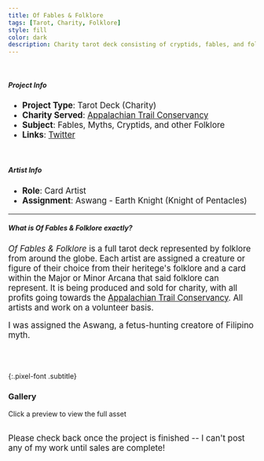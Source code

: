 ```yaml
---
title: Of Fables & Folklore
tags: [Tarot, Charity, Folklore]
style: fill
color: dark
description: Charity tarot deck consisting of cryptids, fables, and folklore from around the world
---
```


<br>
<div class="pixel-div pixel-div-exp">
    <h5 class="pixel-font info-subtitle">Project Info</h5>
    <ul style="font-size: larger">
        <li><strong>Project Type</strong>: Tarot Deck (Charity)</li>
        <li><strong>Charity Served</strong>: <a href="https://appalachiantrail.org/">Appalachian Trail Conservancy</a></li>
        <li><strong>Subject</strong>: Fables, Myths, Cryptids, and other Folklore</li>
        <li><strong>Links</strong>: <a href="https://twitter.com/folkloretarot">Twitter</a></li>
    </ul>
    <br>
    <h5 class="pixel-font info-subtitle">Artist Info</h5>
    <ul style="font-size: larger">
        <li><strong>Role</strong>: Card Artist</li>
        <li><strong>Assignment</strong>: Aswang - Earth Knight (Knight of Pentacles)</li>
    </ul>
    <hr class="inner-hr">
    <h5 class="pixel-font info-subtitle">What is <em>Of Fables & Folklore</em> exactly?</h5>
    <p style="font-size:larger">
        <em>Of Fables & Folklore</em> is a full tarot deck represented by folklore from around the globe. Each artist are assigned a creature or figure of their choice from their heritege's folklore and a card within the Major or Minor Arcana that said folklore can represent. It is being produced and sold for charity, with all profits going towards the <a href="https://appalachiantrail.org/">Appalachian Trail Conservancy</a>. All artists and work on a volunteer basis.
    </p>
    <p style="font-size:larger">
        I was assigned the Aswang, a fetus-hunting creatore of Filipino myth.
    </p>
</div>

<br><br>

{:.pixel-font .subtitle}
### Gallery
<div class="pixel-div">
<p class="instruct">
<span class="divider line pixel-font">Click a preview to view the full asset</span>
</p>
<div class="pixel-div-gallery" markdown="1">
<br>
<span style="font-size:larger">Please check back once the project is finished -- I can't post any of my work until sales are complete!</span>
</div>
</div>

<br><br>